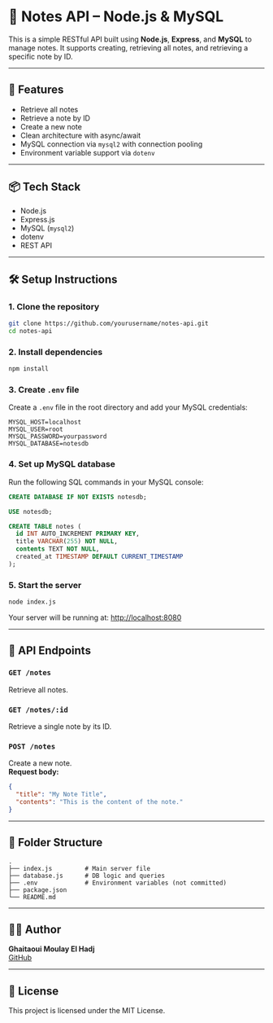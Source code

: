 # 📝 Notes API – Node.js & MySQL

This is a simple RESTful API built using **Node.js**, **Express**, and **MySQL** to manage notes. It supports creating, retrieving all notes, and retrieving a specific note by ID.

---

## 🚀 Features

- Retrieve all notes
- Retrieve a note by ID
- Create a new note
- Clean architecture with async/await
- MySQL connection via `mysql2` with connection pooling
- Environment variable support via `dotenv`

---

## 📦 Tech Stack

- Node.js
- Express.js
- MySQL (`mysql2`)
- dotenv
- REST API

---

## 🛠️ Setup Instructions

### 1. Clone the repository

```bash
git clone https://github.com/yourusername/notes-api.git
cd notes-api
```

### 2. Install dependencies

```bash
npm install
```

### 3. Create `.env` file

Create a `.env` file in the root directory and add your MySQL credentials:

```env
MYSQL_HOST=localhost
MYSQL_USER=root
MYSQL_PASSWORD=yourpassword
MYSQL_DATABASE=notesdb
```

### 4. Set up MySQL database

Run the following SQL commands in your MySQL console:

```sql
CREATE DATABASE IF NOT EXISTS notesdb;

USE notesdb;

CREATE TABLE notes (
  id INT AUTO_INCREMENT PRIMARY KEY,
  title VARCHAR(255) NOT NULL,
  contents TEXT NOT NULL,
  created_at TIMESTAMP DEFAULT CURRENT_TIMESTAMP
);
```

### 5. Start the server

```bash
node index.js
```

Your server will be running at: [http://localhost:8080](http://localhost:8080)

---

## 📮 API Endpoints

### `GET /notes`
Retrieve all notes.

### `GET /notes/:id`
Retrieve a single note by its ID.

### `POST /notes`
Create a new note.  
**Request body:**
```json
{
  "title": "My Note Title",
  "contents": "This is the content of the note."
}
```

---

## 📁 Folder Structure

```
.
├── index.js         # Main server file
├── database.js      # DB logic and queries
├── .env             # Environment variables (not committed)
├── package.json
└── README.md
```

---

## 👨‍💻 Author

**Ghaitaoui Moulay El Hadj**  
[GitHub](https://github.com/moulayghaitaoui)

---

## 📄 License

This project is licensed under the MIT License.
